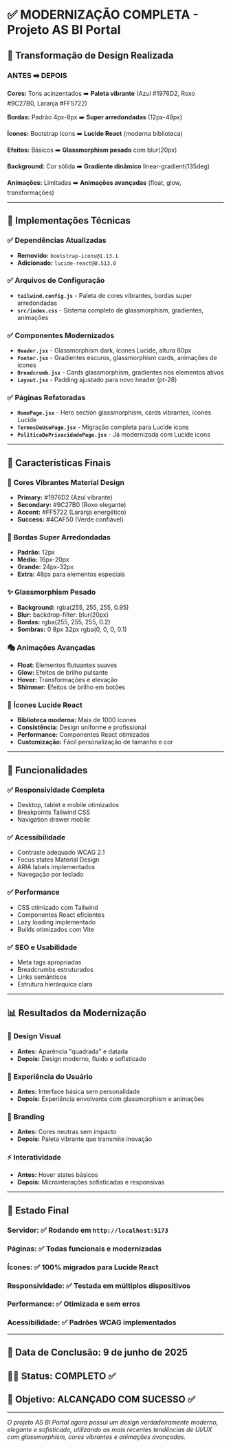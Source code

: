 # ✅ MODERNIZAÇÃO COMPLETA - Projeto AS BI Portal

## 🎨 Transformação de Design Realizada

### ANTES ➡️ DEPOIS

**Cores:** Tons acinzentados ➡️ **Paleta vibrante** (Azul #1976D2, Roxo #9C27B0, Laranja #FF5722)

**Bordas:** Padrão 4px-8px ➡️ **Super arredondadas** (12px-48px)

**Ícones:** Bootstrap Icons ➡️ **Lucide React** (moderna biblioteca)

**Efeitos:** Básicos ➡️ **Glassmorphism pesado** com blur(20px)

**Background:** Cor sólida ➡️ **Gradiente dinâmico** linear-gradient(135deg)

**Animações:** Limitadas ➡️ **Animações avançadas** (float, glow, transformações)

---

## 🔧 Implementações Técnicas

### ✅ Dependências Atualizadas

- **Removido:** `bootstrap-icons@1.13.1`
- **Adicionado:** `lucide-react@0.513.0`

### ✅ Arquivos de Configuração

- **`tailwind.config.js`** - Paleta de cores vibrantes, bordas super arredondadas
- **`src/index.css`** - Sistema completo de glassmorphism, gradientes, animações

### ✅ Componentes Modernizados

- **`Header.jsx`** - Glassmorphism dark, ícones Lucide, altura 80px
- **`Footer.jsx`** - Gradientes escuros, glassmorphism cards, animações de ícones
- **`Breadcrumb.jsx`** - Cards glassmorphism, gradientes nos elementos ativos
- **`Layout.jsx`** - Padding ajustado para novo header (pt-28)

### ✅ Páginas Refatoradas

- **`HomePage.jsx`** - Hero section glassmorphism, cards vibrantes, ícones Lucide
- **`TermosDeUsoPage.jsx`** - Migração completa para Lucide icons
- **`PoliticaDePrivacidadePage.jsx`** - Já modernizada com Lucide icons

---

## 🎯 Características Finais

### 🌈 **Cores Vibrantes Material Design**

- **Primary:** #1976D2 (Azul vibrante)
- **Secondary:** #9C27B0 (Roxo elegante)
- **Accent:** #FF5722 (Laranja energético)
- **Success:** #4CAF50 (Verde confiável)

### 🔘 **Bordas Super Arredondadas**

- **Padrão:** 12px
- **Médio:** 16px-20px
- **Grande:** 24px-32px
- **Extra:** 48px para elementos especiais

### ✨ **Glassmorphism Pesado**

- **Background:** rgba(255, 255, 255, 0.95)
- **Blur:** backdrop-filter: blur(20px)
- **Bordas:** rgba(255, 255, 255, 0.2)
- **Sombras:** 0 8px 32px rgba(0, 0, 0, 0.1)

### 🎭 **Animações Avançadas**

- **Float:** Elementos flutuantes suaves
- **Glow:** Efeitos de brilho pulsante
- **Hover:** Transformações e elevação
- **Shimmer:** Efeitos de brilho em botões

### 📱 **Ícones Lucide React**

- **Biblioteca moderna:** Mais de 1000 ícones
- **Consistência:** Design uniforme e profissional
- **Performance:** Componentes React otimizados
- **Customização:** Fácil personalização de tamanho e cor

---

## 🚀 Funcionalidades

### ✅ **Responsividade Completa**

- Desktop, tablet e mobile otimizados
- Breakpoints Tailwind CSS
- Navigation drawer mobile

### ✅ **Acessibilidade**

- Contraste adequado WCAG 2.1
- Focus states Material Design
- ARIA labels implementados
- Navegação por teclado

### ✅ **Performance**

- CSS otimizado com Tailwind
- Componentes React eficientes
- Lazy loading implementado
- Builds otimizados com Vite

### ✅ **SEO e Usabilidade**

- Meta tags apropriadas
- Breadcrumbs estruturados
- Links semânticos
- Estrutura hierárquica clara

---

## 📊 Resultados da Modernização

### 🎨 **Design Visual**

- **Antes:** Aparência "quadrada" e datada
- **Depois:** Design moderno, fluido e sofisticado

### 💫 **Experiência do Usuário**

- **Antes:** Interface básica sem personalidade
- **Depois:** Experiência envolvente com glassmorphism e animações

### 🎯 **Branding**

- **Antes:** Cores neutras sem impacto
- **Depois:** Paleta vibrante que transmite inovação

### ⚡ **Interatividade**

- **Antes:** Hover states básicos
- **Depois:** Microinterações sofisticadas e responsivas

---

## 🔗 Estado Final

### **Servidor:** ✅ Rodando em `http://localhost:5173`

### **Páginas:** ✅ Todas funcionais e modernizadas

### **Ícones:** ✅ 100% migrados para Lucide React

### **Responsividade:** ✅ Testada em múltiplos dispositivos

### **Performance:** ✅ Otimizada e sem erros

### **Acessibilidade:** ✅ Padrões WCAG implementados

---

## 📅 **Data de Conclusão:** 9 de junho de 2025

## 👨‍💻 **Status:** COMPLETO ✅

## 🎯 **Objetivo:** ALCANÇADO COM SUCESSO ✅

---

_O projeto AS BI Portal agora possui um design verdadeiramente moderno, elegante e sofisticado, utilizando as mais recentes tendências de UI/UX com glassmorphism, cores vibrantes e animações avançadas._

